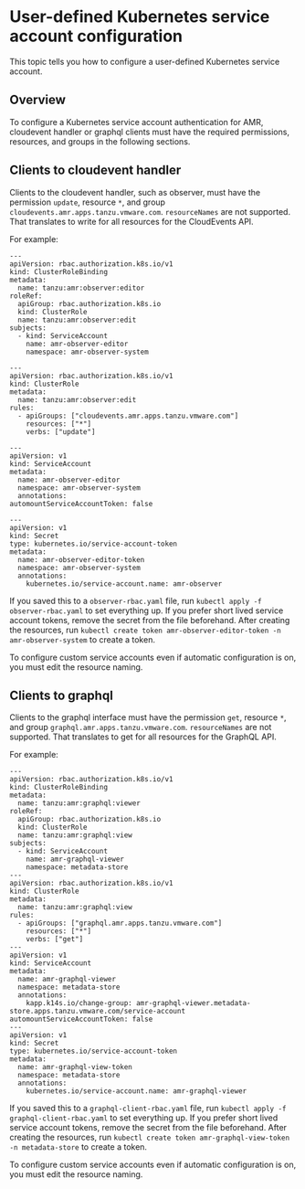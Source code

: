 # User-defined Kubernetes service account configuration

This topic tells you how to configure a user-defined Kubernetes service account.

## <a id="overview"></a>Overview

To configure a Kubernetes service account authentication for AMR, cloudevent handler or graphql clients must have the required permissions, resources, and groups in the following sections.

## <a id="clients-cloudevent"></a>Clients to cloudevent handler

Clients to the cloudevent handler, such as observer, must have the permission `update`, resource `*`, and group `cloudevents.amr.apps.tanzu.vmware.com`. `resourceNames` are not supported. That translates to write for all resources for the CloudEvents API.

For example:

```console
---
apiVersion: rbac.authorization.k8s.io/v1
kind: ClusterRoleBinding
metadata:
  name: tanzu:amr:observer:editor
roleRef:
  apiGroup: rbac.authorization.k8s.io
  kind: ClusterRole
  name: tanzu:amr:observer:edit
subjects:
  - kind: ServiceAccount
    name: amr-observer-editor
    namespace: amr-observer-system

---
apiVersion: rbac.authorization.k8s.io/v1
kind: ClusterRole
metadata:
  name: tanzu:amr:observer:edit
rules:
  - apiGroups: ["cloudevents.amr.apps.tanzu.vmware.com"]
    resources: ["*"]
    verbs: ["update"]

---
apiVersion: v1
kind: ServiceAccount
metadata:
  name: amr-observer-editor
  namespace: amr-observer-system
  annotations:
automountServiceAccountToken: false

---
apiVersion: v1
kind: Secret
type: kubernetes.io/service-account-token
metadata:
  name: amr-observer-editor-token
  namespace: amr-observer-system
  annotations:
    kubernetes.io/service-account.name: amr-observer
```

If you saved this to a `observer-rbac.yaml` file, run `kubectl apply -f observer-rbac.yaml` to set everything up. If you prefer short lived service account tokens, remove the secret from the file beforehand. After creating the resources, run `kubectl create token amr-observer-editor-token -n amr-observer-system` to create a token.

To configure custom service accounts even if automatic configuration is on, you must edit the resource naming.

## <a id="clients-graphql"></a>Clients to graphql

Clients to the graphql interface must have the permission `get`, resource `*`, and group `graphql.amr.apps.tanzu.vmware.com`. `resourceNames` are not supported. That translates to get for all resources for the GraphQL API.

For example:

```console
---
apiVersion: rbac.authorization.k8s.io/v1
kind: ClusterRoleBinding
metadata:
  name: tanzu:amr:graphql:viewer
roleRef:
  apiGroup: rbac.authorization.k8s.io
  kind: ClusterRole
  name: tanzu:amr:graphql:view
subjects:
  - kind: ServiceAccount
    name: amr-graphql-viewer
    namespace: metadata-store
---
apiVersion: rbac.authorization.k8s.io/v1
kind: ClusterRole
metadata:
  name: tanzu:amr:graphql:view
rules:
  - apiGroups: ["graphql.amr.apps.tanzu.vmware.com"]
    resources: ["*"]
    verbs: ["get"]
---
apiVersion: v1
kind: ServiceAccount
metadata:
  name: amr-graphql-viewer
  namespace: metadata-store
  annotations:
    kapp.k14s.io/change-group: amr-graphql-viewer.metadata-store.apps.tanzu.vmware.com/service-account
automountServiceAccountToken: false
---
apiVersion: v1
kind: Secret
type: kubernetes.io/service-account-token
metadata:
  name: amr-graphql-view-token
  namespace: metadata-store
  annotations:
    kubernetes.io/service-account.name: amr-graphql-viewer
```

If you saved this to a `graphql-client-rbac.yaml` file, run `kubectl apply -f graphql-client-rbac.yaml` to set everything up. If you prefer short lived service account tokens, remove the secret from the file beforehand. After creating the resources, run `kubectl create token amr-graphql-view-token -n metadata-store` to create a token.

To configure custom service accounts even if automatic configuration is on, you must edit the resource naming.